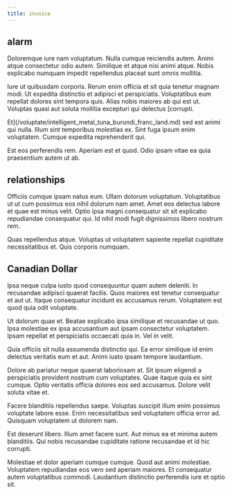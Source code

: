 ```yaml
---
title: invoice
---
```


## alarm

Doloremque iure nam voluptatum. Nulla cumque reiciendis autem. Animi atque consectetur odio autem. Similique et atque nisi animi atque. Nobis explicabo numquam impedit repellendus placeat sunt omnis mollitia.

Iure ut quibusdam corporis. Rerum enim officia et sit quia tenetur magnam modi. Ut expedita distinctio et adipisci et perspiciatis. Voluptatibus eum repellat dolores sint tempora quis. Alias nobis maiores ab qui est ut. Voluptas quasi aut soluta mollitia excepturi qui delectus [corrupti.

Et](/voluptate/intelligent_metal_tuna_burundi_franc_land.md) sed est animi qui nulla. Illum sint temporibus molestias ex. Sint fuga ipsum enim voluptatem. Cumque expedita reprehenderit qui.

Est eos perferendis rem. Aperiam est et quod. Odio ipsam vitae ea quia praesentium autem ut ab.

## relationships

Officiis cumque ipsam natus eum. Ullam dolorum voluptatum. Voluptatibus ut ut cum possimus eos nihil dolorum nam amet. Amet eos delectus labore et quae est minus velit. Optio ipsa magni consequatur sit sit explicabo repudiandae consequatur qui. Id nihil modi fugit dignissimos libero nostrum rem.

Quas repellendus atque. Voluptas ut voluptatem sapiente repellat cupiditate necessitatibus et. Quis corporis numquam.

## Canadian Dollar

Ipsa neque culpa iusto quod consequuntur quam autem deleniti. In recusandae adipisci quaerat facilis. Quos maiores est tenetur consequatur et aut ut. Itaque consequatur incidunt ex accusamus rerum. Voluptatem est quod quia odit voluptate.

Ut dolorum quae et. Beatae explicabo ipsa similique et recusandae ut quo. Ipsa molestiae ex ipsa accusantium aut ipsam consectetur voluptatem. Ipsam repellat et perspiciatis occaecati quia in. Vel in velit.

Quia officiis sit nulla assumenda distinctio qui. Ea error similique id enim delectus veritatis eum et aut. Animi iusto ipsam tempore laudantium.

Dolore ab pariatur neque quaerat laboriosam at. Sit ipsum eligendi a perspiciatis provident nostrum cum voluptates. Quae itaque quia ex sint cumque. Optio veritatis officia dolores eos sed accusamus. Dolore velit soluta vitae et.

Facere blanditiis repellendus saepe. Voluptas suscipit illum enim possimus voluptate labore esse. Enim necessitatibus sed voluptatem officia error ad. Quisquam voluptatem ut dolorem nam.

Est deserunt libero. Illum amet facere sunt. Aut minus ea et minima autem blanditiis. Qui nobis recusandae cupiditate ratione recusandae et id hic corrupti.

Molestiae et dolor aperiam cumque cumque. Quod aut animi molestiae. Voluptatem repudiandae eos vero sed aperiam maiores. Et consequatur autem voluptatibus commodi. Laudantium distinctio perferendis iure et optio sit.
